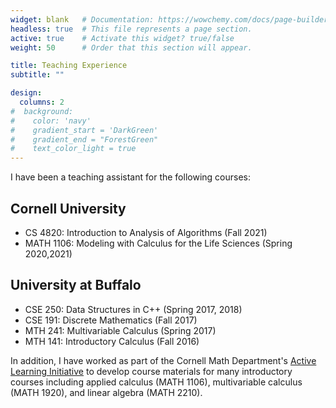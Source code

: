 ```yaml
---
widget: blank   # Documentation: https://wowchemy.com/docs/page-builder/
headless: true  # This file represents a page section.
active: true    # Activate this widget? true/false
weight: 50      # Order that this section will appear.

title: Teaching Experience
subtitle: ""

design:
  columns: 2
#  background: 
#    color: 'navy'
#    gradient_start = 'DarkGreen'  
#    gradient_end = "ForestGreen"
#    text_color_light = true
---
```


I have been a teaching assistant for the following courses:

## Cornell University

- CS 4820: Introduction to Analysis of Algorithms (Fall 2021)
- MATH 1106: Modeling with Calculus for the Life Sciences (Spring 2020,2021)


## University at Buffalo

- CSE 250: Data Structures in C++ (Spring 2017, 2018)
- CSE 191: Discrete Mathematics (Fall 2017)
- MTH 241: Multivariable Calculus (Spring 2017)
- MTH 141: Introductory Calculus (Fall 2016)


In addition, I have worked as part of the Cornell Math Department's [Active Learning Initiative](https://e.math.cornell.edu/sites/activelearn/) to develop course materials for many introductory courses including applied calculus (MATH 1106), multivariable calculus (MATH 1920), and linear algebra (MATH 2210).  

